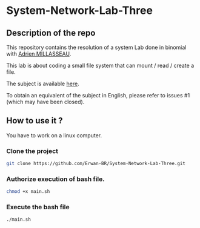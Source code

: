 # System-Network-Lab-Three

## Description of the repo

This repository contains the resolution of a system Lab done in binomial with [Adrien MILLASSEAU](https://github.com/AMillasseau).

This lab is about coding a small file system that can mount / read / create a file.

The subject is available [here](resources/Lab_Subject_FR.pdf).

To obtain an equivalent of the subject in English, please refer to issues #1 (which may have been closed).

## How to use it ?

You have to work on a linux computer.

### Clone the project

```bash
git clone https://github.com/Erwan-BR/System-Network-Lab-Three.git
```

### Authorize execution of bash file.

```bash
chmod +x main.sh
```

### Execute the bash file

```bash
./main.sh
```